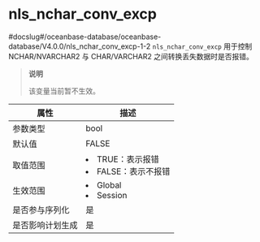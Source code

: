 nls_nchar_conv_excp 
========================================
#docslug#/oceanbase-database/oceanbase-database/V4.0.0/nls_nchar_conv_excp-1-2
`nls_nchar_conv_excp` 用于控制 NCHAR/NVARCHAR2 与 CHAR/VARCHAR2 之间转换丢失数据时是否报错。

> **说明**
> 
> 该变量当前暂不生效。

|  **属性**  |                                                      **描述**                                                       |
|----------|-------------------------------------------------------------------------------------------------------------------|
| 参数类型     | bool                                                                                                              |
| 默认值      | FALSE                                                                                                             |
| 取值范围     | <li> TRUE：表示报错   <li> FALSE：表示不报错    |
| 生效范围     | <li> Global   <li> Session           |
| 是否参与序列化  | 是                                                                                                                 |
| 是否影响计划生成 | 是                                                                                                                 |

